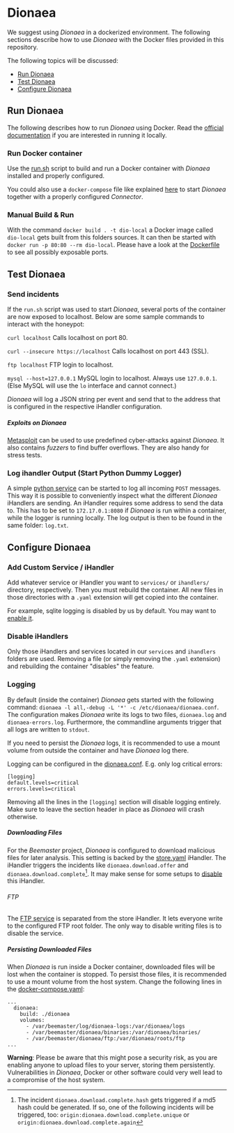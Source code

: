# Dionaea

We suggest using *Dionaea* in a dockerized environment. The following sections describe how to use *Dionaea* with the Docker files provided in this repository.

The following topics will be discussed:
* [Run Dionaea](#run-dionaea)
* [Test Dionaea](#rest-dionaea)
* [Configure Dionaea](#configure-dionaea)

## Run Dionaea

The following describes how to run *Dionaea* using Docker. Read the [official documentation](http://dionaea.readthedocs.io/en/latest/installation.html) if you are interested in running it locally.

### Run Docker container

Use the [run.sh](dionaea/run.sh) script to build and run a Docker container with *Dionaea* installed and properly configured.

You could also use a `docker-compose` file like explained [here](connector#docker-setup) to start *Dionaea* together with a properly configured *Connector*.

### Manual Build & Run

With the command `docker build . -t dio-local` a Docker image called `dio-local` gets built from this folders sources. It can then be started with `docker run -p 80:80 --rm dio-local`. Please have a look at the [Dockerfile](dionaea/Dockerfile) to see all possibly exposable ports.

## Test Dionaea

### Send incidents

If the `run.sh` script was used to start *Dionaea*, several ports of the container are now exposed to localhost. Below are some sample commands to interact with the honeypot:

```curl localhost```
Calls localhost on port 80.

```curl --insecure https://localhost```
Calls localhost on port 443 (SSL).

```ftp localhost```
FTP login to localhost.

```mysql --host=127.0.0.1```
MySQL login to localhost. Always use `127.0.0.1`. (Else MySQL will use the `lo` interface and cannot connect.)

*Dionaea* will log a JSON string per event and send that to the address that is configured in the respective iHandler configuration.

##### Exploits on Dionaea

[Metasploit](/METASPLOIT.md) can be used to use predefined cyber-attacks against *Dionaea*.
It also contains *fuzzers* to find buffer overflows. They are also handy for stress tests.

### Log ihandler Output (Start Python Dummy Logger)

A simple [python service](dionaea/logging-dummy.py) can be started to log all incoming `POST` messages. This way it is possible to conveniently inspect what the different *Dionaea* iHandlers are sending. An iHandler requires some address to send the data to. This has to be set to `172.17.0.1:8080` if *Dionaea* is run within a container, while the logger is running locally. The log output is then to be found in the same folder: `log.txt`.


## Configure Dionaea

### Add Custom Service / iHandler

Add whatever service or iHandler you want to ```services/``` or ```ihandlers/``` directory, respectively. 
Then you must rebuild the container. All new files in those directories with a `.yaml` extension will get copied into the container.

For example, sqlite logging is disabled by us by default. You may want to [enable it](http://dionaea.readthedocs.io/en/latest/ihandler/log_sqlite.html).

### Disable iHandlers

Only those iHandlers and services located in our `services` and `ihandlers` folders are used. Removing a file (or simply removing the `.yaml` extension) and rebuilding the container "disables" the feature.

### Logging

By default (inside the container) *Dionaea* gets started with the following command: `dionaea -l all,-debug -L '*' -c /etc/dionaea/dionaea.conf`. The configuration makes *Dionaea* write its logs to two files, `dionaea.log` and `dionaea-errors.log`. Furthermore, the commandline arguments trigger that all logs are written to `stdout`.

If you need to persist the *Dionaea* logs, it is recommended to use a mount volume from outside the container and have *Dionaea* log there.

Logging can be configured in the [dionaea.conf](dionaea/dionaea.conf). E.g. only log critical errors:

```
[logging]
default.levels=critical
errors.levels=critical
```

Removing all the lines in the `[logging]` section will disable logging entirely. Make sure to leave the section header in place as *Dionaea* will crash otherwise.

##### Downloading Files

For the *Beemaster* project, *Dionaea* is configured to download malicious files for later analysis. This setting is backed by the [store.yaml](dionaea/ihandlers/store.yaml) iHandler. The iHandler triggers the incidents like `dionaea.download.offer` and `dionaea.download.complete`[^1]. It may make sense for some setups to [disable](#disable-ihandlers) this iHandler.

###### FTP

The [FTP service](dionaea/services/ftp.yaml) is separated from the store iHandler. It lets everyone write to the configured FTP root folder. The only way to disable writing files is to disable the service.

##### Persisting Downloaded Files

When *Dionaea* is run inside a Docker container, downloaded files will be lost when the container is stopped. To persist those files, it is recommended to use a mount volume from the host system. Change the following lines in the [docker-compose.yaml](docker-compose.yaml):
```
...
  dionaea:
    build: ./dionaea
    volumes:
      - /var/beemaster/log/dionaea-logs:/var/dionaea/logs
      - /var/beemaster/dionaea/binaries:/var/dionaea/binaries/
      - /var/beemaster/dionaea/ftp:/var/dionaea/roots/ftp
...
```
**Warning**: Please be aware that this might pose a security risk, as you are enabling anyone to upload files
to your server, storing them persistently. Vulnerabilities in *Dionaea*, Docker or other software could
very well lead to a compromise of the host system.

[^1]: The incident `dionaea.download.complete.hash` gets triggered if a md5 hash could be generated. If so, one of the following incidents will be triggered, too: `origin:dionaea.download.complete.unique` or `origin:dionaea.download.complete.again`